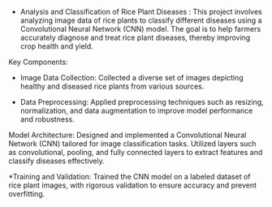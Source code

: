 

* Analysis and Classification of Rice Plant Diseases :
 This project involves analyzing image data of rice plants to classify different diseases using a Convolutional Neural Network 
 (CNN) model. The goal is to help farmers accurately diagnose and treat rice plant diseases, thereby improving crop health and 
 yield.

Key Components:
* Image Data Collection:
Collected a diverse set of images depicting healthy and diseased rice plants from various sources.

* Data Preprocessing:
Applied preprocessing techniques such as resizing, normalization, and data augmentation to improve model performance and robustness.

Model Architecture:
Designed and implemented a Convolutional Neural Network (CNN) tailored for image classification tasks.
Utilized layers such as convolutional, pooling, and fully connected layers to extract features and classify diseases effectively.

*Training and Validation:
Trained the CNN model on a labeled dataset of rice plant images, with rigorous validation to ensure accuracy and prevent overfitting.
